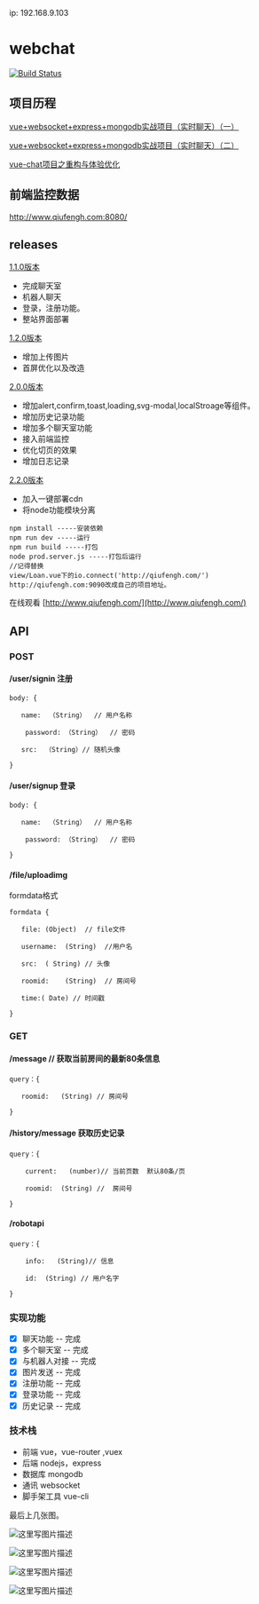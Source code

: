 ip: 192.168.9.103


# webchat
[![Build Status](https://www.travis-ci.org/hua1995116/webchat.svg?branch=master)](https://www.travis-ci.org/hua1995116/webchat)
## 项目历程
[vue+websocket+express+mongodb实战项目（实时聊天）（一）](http://blog.csdn.net/blueblueskyhua/article/details/70807847)

[vue+websocket+express+mongodb实战项目（实时聊天）（二）](http://blog.csdn.net/blueblueskyhua/article/details/73250992)

[vue-chat项目之重构与体验优化](http://blog.csdn.net/blueblueskyhua/article/details/78159672)
## 前端监控数据

http://www.qiufengh.com:8080/

## releases
[1.1.0版本](https://github.com/hua1995116/webchat/tree/v1.0.0)

- 完成聊天室
- 机器人聊天
- 登录，注册功能。
- 整站界面部署

[1.2.0版本](https://github.com/hua1995116/webchat/tree/v1.2.0)

- 增加上传图片
- 首屏优化以及改造

[2.0.0版本](https://github.com/hua1995116/webchat/tree/v2.0.0)

- 增加alert,confirm,toast,loading,svg-modal,localStroage等组件。
- 增加历史记录功能
- 增加多个聊天室功能
- 接入前端监控
- 优化切页的效果
- 增加日志记录

[2.2.0版本](https://github.com/hua1995116/webchat/tree/v2.2.0)

- 加入一键部署cdn
- 将node功能模块分离


```
npm install -----安装依赖
npm run dev -----运行
npm run build -----打包
node prod.server.js -----打包后运行
//记得替换
view/Loan.vue下的io.connect('http://qiufengh.com/')
http://qiufengh.com:9090改成自己的项目地址。
```
在线观看
[http://www.qiufengh.com/](http://www.qiufengh.com/)

## API

### POST

#### /user/signin 注册


```
body: {

​	name:  （String）  // 用户名称

​	 password: （String）  // 密码

​	src:  （String）// 随机头像 

}
```
#### /user/signup  登录
```
body: {

​	name:  （String）  // 用户名称

​	 password: （String）  // 密码

}
```
#### /file/uploadimg

formdata格式


```
formdata {

​	file: (Object)  // file文件

​	username:  (String)  //用户名

​	src:  ( String) // 头像

​	roomid:    (String)  // 房间号

​	time:( Date) // 时间戳

}
```




### GET

#### /message  // 获取当前房间的最新80条信息
```
query：{

​	roomid:   (String) // 房间号

}
```
#### /history/message  获取历史记录
```
query：{

​	 current:   (number)// 当前页数  默认80条/页

​	 roomid:  (String) //  房间号

}
```

#### /robotapi
```
query：{

​	 info:   (String)// 信息

​	 id:  (String) // 用户名字

}
```



### 实现功能
- [x] 聊天功能 -- 完成
- [x] 多个聊天室 -- 完成
- [x] 与机器人对接 -- 完成
- [x] 图片发送 -- 完成
- [x] 注册功能 -- 完成
- [x] 登录功能 -- 完成
- [x] 历史记录 -- 完成

### 技术栈

 - 前端 vue，vue-router ,vuex
 - 后端 nodejs，express
 - 数据库 mongodb
 - 通讯 websocket
 - 脚手架工具 vue-cli


最后上几张图。

![这里写图片描述](http://img.blog.csdn.net/20171005172806229?watermark/2/text/aHR0cDovL2Jsb2cuY3Nkbi5uZXQvYmx1ZWJsdWVza3lodWE=/font/5a6L5L2T/fontsize/400/fill/I0JBQkFCMA==/dissolve/70/gravity/SouthEast)


![这里写图片描述](http://img.blog.csdn.net/20171005164309491?watermark/2/text/aHR0cDovL2Jsb2cuY3Nkbi5uZXQvYmx1ZWJsdWVza3lodWE=/font/5a6L5L2T/fontsize/400/fill/I0JBQkFCMA==/dissolve/70/gravity/SouthEast)

![这里写图片描述](http://img.blog.csdn.net/20171005164044558?watermark/2/text/aHR0cDovL2Jsb2cuY3Nkbi5uZXQvYmx1ZWJsdWVza3lodWE=/font/5a6L5L2T/fontsize/400/fill/I0JBQkFCMA==/dissolve/70/gravity/SouthEast)

![这里写图片描述](http://img.blog.csdn.net/20171005172553272?watermark/2/text/aHR0cDovL2Jsb2cuY3Nkbi5uZXQvYmx1ZWJsdWVza3lodWE=/font/5a6L5L2T/fontsize/400/fill/I0JBQkFCMA==/dissolve/70/gravity/SouthEast)

